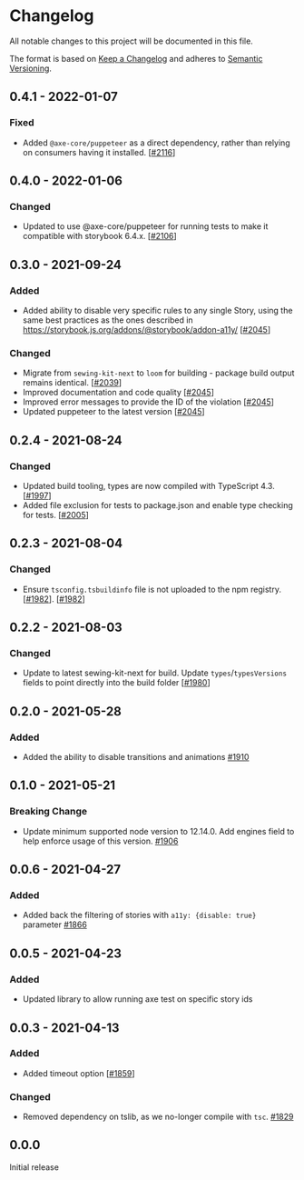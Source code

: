 # Changelog

All notable changes to this project will be documented in this file.

The format is based on [Keep a Changelog](http://keepachangelog.com/en/1.0.0/)
and adheres to [Semantic Versioning](http://semver.org/spec/v2.0.0.html).

<!-- ## Unreleased -->

## 0.4.1 - 2022-01-07

### Fixed

- Added `@axe-core/puppeteer` as a direct dependency, rather than relying on consumers having it installed. [[#2116](https://github.com/Shopify/quilt/pull/2116)]

## 0.4.0 - 2022-01-06

### Changed

- Updated to use @axe-core/puppeteer for running tests to make it compatible with storybook 6.4.x. [[#2106](https://github.com/Shopify/quilt/pull/2106)]

## 0.3.0 - 2021-09-24

### Added

- Added ability to disable very specific rules to any single Story, using the same best practices as the ones described in <https://storybook.js.org/addons/@storybook/addon-a11y/> [[#2045](https://github.com/Shopify/quilt/pull/2045)]

### Changed

- Migrate from `sewing-kit-next` to `loom` for building - package build output remains identical. [[#2039](https://github.com/Shopify/quilt/pull/2039)]
- Improved documentation and code quality [[#2045](https://github.com/Shopify/quilt/pull/2045)]
- Improved error messages to provide the ID of the violation [[#2045](https://github.com/Shopify/quilt/pull/2045)]
- Updated puppeteer to the latest version [[#2045](https://github.com/Shopify/quilt/pull/2045)]

## 0.2.4 - 2021-08-24

### Changed

- Updated build tooling, types are now compiled with TypeScript 4.3. [[#1997](https://github.com/Shopify/quilt/pull/1997)]
- Added file exclusion for tests to package.json and enable type checking for tests. [[#2005](https://github.com/Shopify/quilt/pull/2005)]

## 0.2.3 - 2021-08-04

### Changed

- Ensure `tsconfig.tsbuildinfo` file is not uploaded to the npm registry. [[#1982](https://github.com/Shopify/quilt/pull/1982)]. [[#1982](https://github.com/Shopify/quilt/pull/1982)]

## 0.2.2 - 2021-08-03

### Changed

- Update to latest sewing-kit-next for build. Update `types`/`typesVersions` fields to point directly into the build folder [[#1980](https://github.com/Shopify/quilt/pull/1980)]

## 0.2.0 - 2021-05-28

### Added

- Added the ability to disable transitions and animations [#1910](https://github.com/Shopify/quilt/pull/1910)

## 0.1.0 - 2021-05-21

### Breaking Change

- Update minimum supported node version to 12.14.0. Add engines field to help enforce usage of this version. [#1906](https://github.com/Shopify/quilt/pull/1906)

## 0.0.6 - 2021-04-27

### Added

- Added back the filtering of stories with `a11y: {disable: true}` parameter [#1866](https://github.com/Shopify/quilt/pull/1866)

## 0.0.5 - 2021-04-23

### Added

- Updated library to allow running axe test on specific story ids

## 0.0.3 - 2021-04-13

### Added

- Added timeout option [[#1859](https://github.com/Shopify/quilt/pull/1859)]

### Changed

- Removed dependency on tslib, as we no-longer compile with `tsc`. [#1829](https://github.com/Shopify/quilt/pull/1829)

## 0.0.0

Initial release
